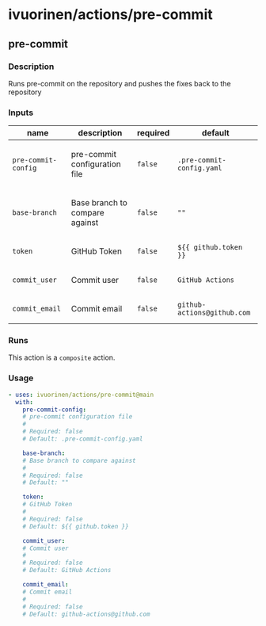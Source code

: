 # ivuorinen/actions/pre-commit

## pre-commit

### Description

Runs pre-commit on the repository and pushes the fixes back to the repository

### Inputs

| name                | description                           | required | default                     |
| ------------------- | ------------------------------------- | -------- | --------------------------- |
| `pre-commit-config` | <p>pre-commit configuration file</p>  | `false`  | `.pre-commit-config.yaml`   |
| `base-branch`       | <p>Base branch to compare against</p> | `false`  | `""`                        |
| `token`             | <p>GitHub Token</p>                   | `false`  | `${{ github.token }}`       |
| `commit_user`       | <p>Commit user</p>                    | `false`  | `GitHub Actions`            |
| `commit_email`      | <p>Commit email</p>                   | `false`  | `github-actions@github.com` |

### Runs

This action is a `composite` action.

### Usage

```yaml
- uses: ivuorinen/actions/pre-commit@main
  with:
    pre-commit-config:
    # pre-commit configuration file
    #
    # Required: false
    # Default: .pre-commit-config.yaml

    base-branch:
    # Base branch to compare against
    #
    # Required: false
    # Default: ""

    token:
    # GitHub Token
    #
    # Required: false
    # Default: ${{ github.token }}

    commit_user:
    # Commit user
    #
    # Required: false
    # Default: GitHub Actions

    commit_email:
    # Commit email
    #
    # Required: false
    # Default: github-actions@github.com
```
